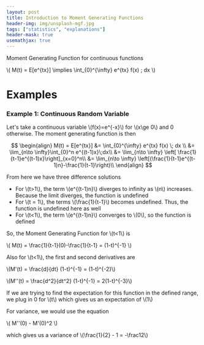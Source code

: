```yaml
---
layout: post
title: Introduction to Moment Generating Functions
header-img: img/unsplash-mgf.jpg
tags: ["statistics", "explanations"]
header-mask: true
usemathjax: true
---
```


Moment Generating Function for continuous functions

\\(
    M(t) = E[e^{tx}] \implies \int_{0}^{\infty} e^{tx} f(x) \; dx 
\\)

# Examples

### Example 1: Continuous Random Variable

Let's take a continuous variable \\(f(x)=e^{-x}\\) for \\(x\ge 0\\) and 0 otherwise. The moment generating function is then

$$
    \begin{align}
        M(t) = E[e^{tx}] &= \int_{0}^{\infty} e^{tx} f(x) \; dx \\
        &= \lim_{n\to \infty}\int_{0}^n e^{(t-1)x}\;dx\\
        &= \lim_{n\to \infty} \left[ \frac{1}{t-1}e^{(t-1)x}\right]_{x=0}^n\\
        &= \lim_{n\to \infty} \left[(\frac{1}{t-1}e^{(t-1)n}-\frac{1}{t-1}\right)\\
    \end{align}
$$

From here we have three difference solutions
- For \\(t>1\\), the term \\(e^{(t-1)n}\\) diverges to infinity as \\(n\\) increases. Because the limit diverges, the function is undefined
- For \\(t = 1\\), the terms \\(\frac{1}{t-1}\\) becomes undefined. Thus, the function is undefined here as well
- For \\(t<1\\), the term \\(e^{(t-1)n}\\) converges to \\(0\\), so the function is defined

So, the Moment Generating Function for \\(t<1\\) is 

\\(
    M(t) = \frac{1}{t-1}(0)-\frac{1}{t-1} = (1-t)^{-1}
\\)

Also for \\(t<1\\), the first and second derivatives are

\\(M'(t) = \frac{d}{dt} (1-t)^{-1} = (1-t)^{-2}\\)

\\(M''(t) = \frac{d^2}{dt^2} (1-t)^{-1} = 2(1-t)^{-3}\\)

If we are trying to find the expectation for this function in the defined range, we plug in 0 for \\(t\\) which gives us an expectation of \\(1\\)

For variance, we would use the equation

\\(
    M''(0) - M'(0)^2
\\)

which gives us a variance of \\(\frac{1}{2} - 1 = -\frac12\\)